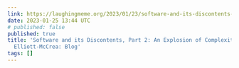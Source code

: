 ```yaml
---
link: https://laughingmeme.org/2023/01/23/software-and-its-discontents-part-2-complexity.html
date: 2023-01-25 13:44 UTC
# published: false
published: true
title: 'Software and its Discontents, Part 2: An Explosion of Complexity | Kellan
  Elliott-McCrea: Blog'
tags: []
---
```



